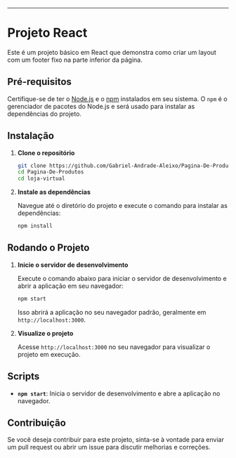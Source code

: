 
---

# Projeto React

Este é um projeto básico em React que demonstra como criar um layout com um footer fixo na parte inferior da página. 

## Pré-requisitos

Certifique-se de ter o [Node.js](https://nodejs.org/) e o [npm](https://www.npmjs.com/get-npm) instalados em seu sistema. O `npm` é o gerenciador de pacotes do Node.js e será usado para instalar as dependências do projeto.

## Instalação

1. **Clone o repositório**

   ```bash
   git clone https://github.com/Gabriel-Andrade-Aleixo/Pagina-De-Produtos.git
   cd Pagina-De-Produtos
   cd loja-virtual
   ```

2. **Instale as dependências**

   Navegue até o diretório do projeto e execute o comando para instalar as dependências:

   ```bash
   npm install
   ```

## Rodando o Projeto

1. **Inicie o servidor de desenvolvimento**

   Execute o comando abaixo para iniciar o servidor de desenvolvimento e abrir a aplicação em seu navegador:

   ```bash
   npm start
   ```

   Isso abrirá a aplicação no seu navegador padrão, geralmente em `http://localhost:3000`.

2. **Visualize o projeto**

   Acesse `http://localhost:3000` no seu navegador para visualizar o projeto em execução.

## Scripts

- **`npm start`**: Inicia o servidor de desenvolvimento e abre a aplicação no navegador.

## Contribuição

Se você deseja contribuir para este projeto, sinta-se à vontade para enviar um pull request ou abrir um issue para discutir melhorias e correções.


